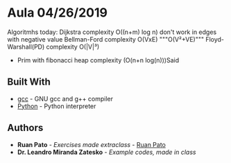 # Aula 04/26/2019

Algoritmhs today:
Dijkstra complexity O((n+m) log n) don't work in edges with negative value
Bellman-Ford complexity O(VxE) """O(V²+VE)""" 
Floyd-Warshall(PD) complexity O(|V|³)
* Prim with fibonacci heap complexity (O(n+n log(n)))Said

## Built With

* [gcc](https://gcc.gnu.org/) - GNU gcc and g++ compiler
* [Python](https://www.python.org/) - Python interpreter

## Authors

* **Ruan Pato** - *Exercises made extraclass* - [Ruan Pato](https://github.com/ruanpato)
* **Dr. Leandro Miranda Zatesko** - *Example codes, made in class*
